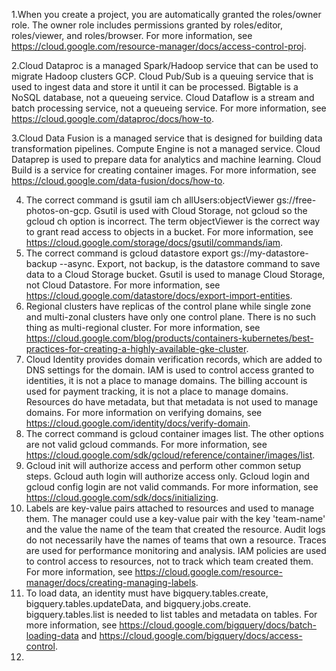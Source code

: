 1.When you create a project, you are automatically granted the roles/owner role. The owner role includes permissions granted by roles/editor, roles/viewer, and roles/browser. For more information, see https://cloud.google.com/resource-manager/docs/access-control-proj.

2.Cloud Dataproc is a managed Spark/Hadoop service that can be used to migrate Hadoop clusters GCP. Cloud Pub/Sub is a queuing service that is used to ingest data and store it until it can be processed. Bigtable is a NoSQL database, not a queueing service. Cloud Dataflow is a stream and batch processing service, not a queueing service. For more information, see https://cloud.google.com/dataproc/docs/how-to.

3.Cloud Data Fusion is a managed service that is designed for building data transformation pipelines. Compute Engine is not a managed service. Cloud Dataprep is used to prepare data for analytics and machine learning. Cloud Build is a service for creating container images. For more information, see https://cloud.google.com/data-fusion/docs/how-to.

4. The correct command is gsutil iam ch allUsers:objectViewer gs://free-photos-on-gcp. Gsutil is used with Cloud Storage, not gcloud so the gcloud ch option is incorrect. The term objectViewer is the correct way to grant read access to objects in a bucket. For more information, see https://cloud.google.com/storage/docs/gsutil/commands/iam.
5. The correct command is gcloud datastore export gs://my-datastore-backup --async. Export, not backup, is the datastore command to save data to a Cloud Storage bucket. Gsutil is used to manage Cloud Storage, not Cloud Datastore. For more information, see https://cloud.google.com/datastore/docs/export-import-entities.
6. Regional clusters have replicas of the control plane while single zone and multi-zonal clusters have only one control plane. There is no such thing as multi-regional cluster. For more information, see https://cloud.google.com/blog/products/containers-kubernetes/best-practices-for-creating-a-highly-available-gke-cluster.
7. Cloud Identity provides domain verification records, which are added to DNS settings for the domain. IAM is used to control access granted to identities, it is not a place to manage domains. The billing account is used for payment tracking, it is not a place to manage domains. Resources do have metadata, but that metadata is not used to manage domains. For more information on verifying domains, see https://cloud.google.com/identity/docs/verify-domain.
8. The correct command is gcloud container images list. The other options are not valid gcloud commands. For more information, see https://cloud.google.com/sdk/gcloud/reference/container/images/list.
9. Gcloud init will authorize access and perform other common setup steps. Gcloud auth login will authorize access only. Gcloud login and gcloud config login are not valid commands. For more information, see https://cloud.google.com/sdk/docs/initializing.
10. Labels are key-value pairs attached to resources and used to manage them. The manager could use a key-value pair with the key 'team-name' and the value the name of the team that created the resource. Audit logs do not necessarily have the names of teams that own a resource. Traces are used for performance monitoring and analysis. IAM policies are used to control access to resources, not to track which team created them. For more information, see https://cloud.google.com/resource-manager/docs/creating-managing-labels.
11. To load data, an identity must have bigquery.tables.create, bigquery.tables.updateData, and bigquery.jobs.create. bigquery.tables.list is needed to list tables and metadata on tables. For more information, see https://cloud.google.com/bigquery/docs/batch-loading-data and https://cloud.google.com/bigquery/docs/access-control.
12.

